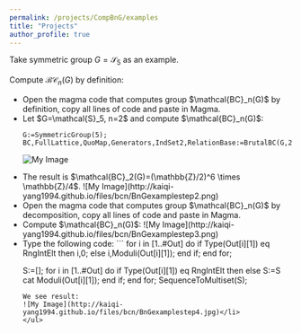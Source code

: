 ```yaml
---
permalink: /projects/CompBnG/examples
title: "Projects"
author_profile: true
---
```


Take symmetric group $G=\mathcal{S}_5$ as an example.

Compute $\mathcal{BC}_n(G)$ by definition:


<ul>
<li>Open the magma code that computes group $\mathcal{BC}_n(G)$ by definition, copy all lines of code and paste in Magma.</li>
<li>Let $G=\mathcal{S}_5, n=2$ and compute $\mathcal{BC}_n(G)$:
  
```
G:=SymmetricGroup(5);
BC,FullLattice,QuoMap,Generators,IndSet2,RelationBase:=BrutalBC(G,2);
```
![My Image](http://kaiqi-yang1994.github.io/files/bcn/BnGexamplestep1.png)</li>
<li> The result is $\mathcal{BC}_2(G)=(\mathbb{Z}/2)^6 \times \mathbb{Z}/4$.
![My Image](http://kaiqi-yang1994.github.io/files/bcn/BnGexamplestep2.png)</li>
<li>Open the magma code that computes group $\mathcal{BC}_n(G)$ by decomposition, copy all lines of code and paste in Magma.</li>
<li>Compute $\mathcal{BC}_n(G)$:
![My Image](http://kaiqi-yang1994.github.io/files/bcn/BnGexamplestep3.png)</li>
<li>Type the following code:
```
for i in [1..#Out] do
	if Type(Out[i][1]) eq RngIntElt then
		i,0;
	else
		i,Moduli(Out[i][1]);
	end if;
end for;

S:=[];
for i in [1..#Out] do
	if Type(Out[i][1]) eq RngIntElt then
	else
		S:=S cat Moduli(Out[i][1]);
	end if;
end for;
SequenceToMultiset(S);
```
We see result:
![My Image](http://kaiqi-yang1994.github.io/files/bcn/BnGexamplestep4.jpg)</li>
</ul>

